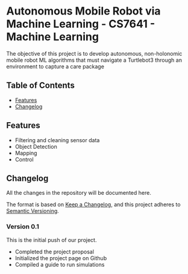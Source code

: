 # Autonomous Mobile Robot via Machine Learning - CS7641 - Machine Learning

The objective of this project is to develop autonomous, non-holonomic mobile robot ML algorithms that must navigate a Turtlebot3 through an environment to capture a care package

## Table of Contents
- [Features](##Features)
- [Changelog](##Changelog)

## Features
<!-- - Data Collection -->
- Filtering and cleaning sensor data
- Object Detection
- Mapping
- Control

## Changelog
All the changes in the repository will be documented here.

The format is based on [Keep a Changelog](https://keepachangelog.com/en/1.0.0/),
and this project adheres to [Semantic Versioning](https://semver.org/spec/v2.0.0.html).

### Version 0.1

This is the initial push of our project.
- Completed the project proposal
- Initialized the project page on Github
- Compiled a guide to run simulations